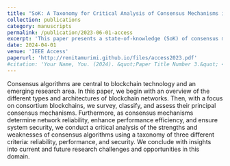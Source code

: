 ```yaml
---
title: "SoK: A Taxonomy for Critical Analysis of Consensus Mechanisms in Consortium Blockchain"
collection: publications
category: manuscripts
permalink: /publication/2023-06-01-access
excerpt: 'This paper presents a state-of-knowledge (SoK) of consensus mechanisms in consortium blockchains and offers a taxonomy of these algorithms based upon three criteria: reliability, performance, and security.'
date: 2024-04-01
venue: 'IEEE Access'
paperurl: 'http://renitamurimi.github.io/files/access2023.pdf'
#citation: 'Your Name, You. (2024). &quot;Paper Title Number 3.&quot; <i>GitHub Journal of Bugs</i>. 1(3).'
---
```


Consensus algorithms are central to blockchain technology and an emerging research area.
In this paper, we begin with an overview of the different types and architectures of blockchain networks.
Then, with a focus on consortium blockchains, we survey, classify, and assess their principal consensus
mechanisms. Furthermore, as consensus mechanisms determine network reliability, enhance performance
efficiency, and ensure system security, we conduct a critical analysis of the strengths and weaknesses of
consensus algorithms using a taxonomy of three different criteria: reliability, performance, and security. We
conclude with insights into current and future research challenges and opportunities in this domain.